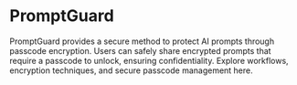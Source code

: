 # PromptGuard
PromptGuard provides a secure method to protect AI prompts through passcode encryption. Users can safely share encrypted prompts that require a passcode to unlock, ensuring confidentiality. Explore workflows, encryption techniques, and secure passcode management here.
